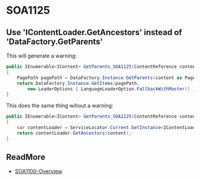 # SOA1125

## Use 'IContentLoader.GetAncestors' instead of 'DataFactory.GetParents'

This will generate a warning:

```C#
public IEnumerable<IContent> GetParents_SOA1125(ContentReference content)
{
	PagePath pagePath = DataFactory.Instance.GetParents(content as PageReference);
	return DataFactory.Instance.GetItems(pagePath,
		new LoaderOptions { LanguageLoaderOption.FallbackWithMaster() });
}
```

This does the same thing wihout a warning:

```C#
public IEnumerable<IContent> GetParents_SOA1125(ContentReference content)
{
	var contentLoader = ServiceLocator.Current.GetInstance<IContentLoader>();
	return contentLoader.GetAncestors(content);
}
```

## ReadMore

- [SOA1100-Overview](https://github.com/Stekeblad/stekeblad.optimizely.analyzers/blob/master/doc/Analyzers/SOA1100-Overview.md)
